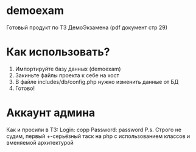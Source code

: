 # demoexam
Готовый продукт по ТЗ ДемоЭкзамена (pdf документ стр 29)
# Как использовать?
1) Импортируйте базу данных (demoexam)
2) Закиньте файлы проекта к себе на хост
3) В файле includes/db/config.php нужно изменить данные от БД
4) Готово!
# Аккаунт админа
Как и просили в ТЗ:
Login: copp
Password: password
P.s. Строго не судим, первый +-серьёзный таск на php с использованием классов и вменяемой архитектурой

